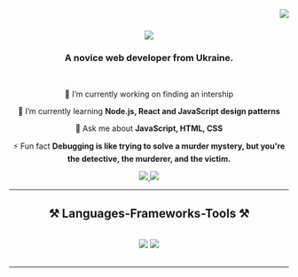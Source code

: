 <img align="right" src="https://visitor-badge.laobi.icu/badge?page_id=vtitov90.vtitov90" />

<h1 align="center">
    <img src="https://readme-typing-svg.herokuapp.com/?font=Righteous&size=35&center=true&vCenter=true&width=500&height=70&duration=4000&lines=Hello+There!+👋;+I'm+Valeriy+Titov!;" />
</h1>

<h3 align="center">A novice web developer from Ukraine.</h3>

<br/>

<div align="center">
 
 🔭 I’m currently working on finding an intership
 
 🌱 I’m currently learning **Node.js, React and JavaScript design patterns**

💬 Ask me about **JavaScript, HTML, CSS**

⚡ Fun fact **Debugging is like trying to solve a murder mystery, but you're the detective, the murderer, and the victim.**

 </div>
 
<div align="center"> 
  <a href="mailto:valeriytitov90@gmail.com" >
    <img src="https://img.shields.io/badge/Gmail-333333?style=for-the-badge&logo=gmail&logoColor=red" />
  </a>
  <a href="https://t.me/valery_tit0v" >
    <img src="https://img.shields.io/badge/telegram-0077B5?style=for-the-badge&logo=telegram&logoColor=white">
  </a>
</div>

 <hr/>
 
<h2 align="center">⚒️ Languages-Frameworks-Tools ⚒️</h2>
<br/>
<div align="center">
    <img src="https://skillicons.dev/icons?i=babel,bootstrap,html,css,github,git,javascript" />
    <img src="https://skillicons.dev/icons?i=vscode,idea,c,cpp,cs,jquery,jest,sass,webpack,java,discord,codepen,regex,instagram" /><br>
</div>

<br/>
<hr/>

